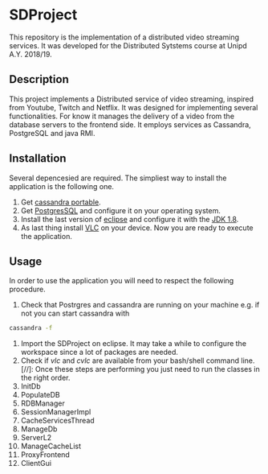 # SDProject
This repository is the implementation of a distributed video streaming services. 
It was developed for the Distributed Sytstems course at Unipd A.Y. 2018/19.

## Description
This project implements a Distributed service of video streaming, inspired from Youtube, Twitch and Netflix.
It was designed for implementing several functionalities. For know it manages the delivery of a video from the database servers
to the frontend side. It employs services as Cassandra, PostgreSQL and java RMI. 

## Installation
Several depencesied are required. The simpliest way to install the application is the following one.
1. Get [cassandra portable](http://cassandra.apache.org/download/).
1. Get [PostgresSQL](https://www.postgresql.org/download/) and configure it on your operating system.
1. Install the last version of [eclipse](https://www.eclipse.org/downloads/) and configure it with the [JDK 1.8](https://www.oracle.com/technetwork/java/javase/downloads/jdk8-downloads-2133151.html). 
1. As last thing install [VLC](https://www.videolan.org/vlc/index.it.html) on your device.
Now you are ready to execute the application.

## Usage 
In order to use the application you will need to respect the following procedure.
1. Check that Postrgres and cassandra are running on your machine e.g. if not you can start cassandra with 
```bash
cassandra -f
```
1. Import the SDProject on eclipse. It may take a while to configure the workspace since a lot of packages are needed.
1. Check if *vlc* and *cvlc* are available from your bash/shell command line.
[//]: Once these steps are performing you just need to run the classes in the right order.
1. InitDb
1. PopulateDB
1. RDBManager
1. SessionManagerImpl 
1. CacheServicesThread
1. ManageDb
1. ServerL2
1. ManageCacheList
1. ProxyFrontend
1. ClientGui
